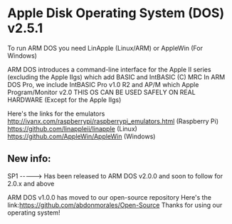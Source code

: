 # Apple Disk Operating System (DOS) v2.5.1

To run ARM DOS you need LinApple (Linux/ARM) or AppleWin (For Windows)


ARM DOS introduces a command-line interface for the Apple II series (excluding the Apple IIgs) which add BASIC and IntBASIC (C) MRC
In ARM DOS Pro, we include IntBASIC Pro v1.0 R2 and AP/M which Apple Program/Monitor v2.0
THIS OS CAN BE USED SAFELY ON REAL HARDWARE (Except for the Apple IIgs)

Here's the links for the emulators
http://ivanx.com/raspberrypi/raspberrypi_emulators.html (Raspberry Pi)
https://github.com/linappleii/linapple (Linux)
https://github.com/AppleWin/AppleWin (Windows)

## New info:

SP1 -----> Has been released to ARM DOS v2.0.0 and soon to follow for 2.0.x and above

ARM DOS v1.0.0 has moved to our open-source repository
Here's the link:https://github.com/abdonmorales/Open-Source
Thanks for using our operating system!
